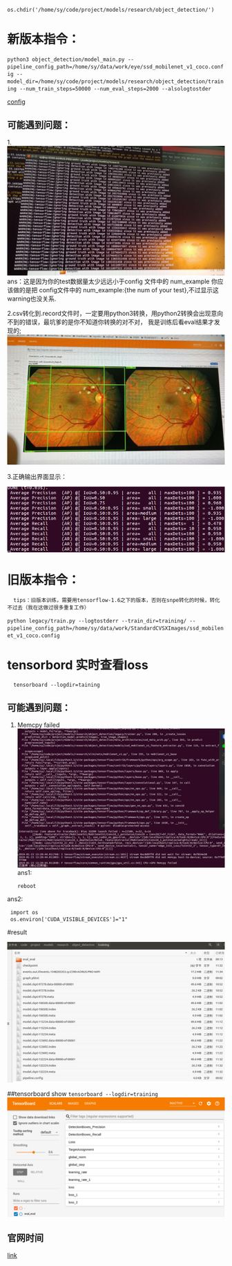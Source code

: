 `os.chdir('/home/sy/code/project/models/research/object_detection/')`

# 新版本指令：

`python3 object_detection/model_main.py --pipeline_config_path=/home/sy/data/work/eye/ssd_mobilenet_v1_coco.config --model_dir=/home/sy/code/project/models/research/object_detection/training --num_train_steps=50000 --num_eval_steps=2000 --alsologtostder`

[config](data/pipeline.config)
## 可能遇到问题：

  1.![waring](pic/new_train_warning.jpg)
    ans：这是因为你的test数据量太少远远小于config 文件中的 num_example
       你应该做的是把 config文件中的 num_example:{the num of your test},不过显示这warning也没关系.
       
  2.csv转化到.record文件时，一定要用python3转换，用python2转换会出现意向不到的错误，最坑爹的是你不知道你转换的对不对，
    我是训练后看eval结果才发现的;
    ![python2转化](pic/python2-record.jpg)
    
  3.正确输出界面显示：
  
   ![新版本正确输出](pic/new_train_result.png)
   
# 旧版本指令：


      tips：旧版本训练，需要用tensorflow-1.6之下的版本，否则在snpe转化的时候，转化不过去（我在这做过很多重复工作）
`python legacy/train.py --logtostderr --train_dir=training/ --pipeline_config_path=/home/sy/data/work/StandardCVSXImages/ssd_mobilenet_v1_coco.config`


# tensorbord 实时查看loss


      tensorboard --logdir=taining


## 可能遇到问题：
1. Memcpy failed
![GPU](pic/memcpy.png)
ans1:
   
       reboot
      
ans2:
     
     import os
     os.environ['CUDA_VISIBLE_DEVICES']="1"
 
 
#result

![result{weight_file}](pic/train_result.png)

##tensorboard show
`tensorboard --logdir=training`
![tensorboard](pic/tensorboard.png)

## 官网时间
[link](https://github.com/tensorflow/models/blob/master/research/object_detection/g3doc/detection_model_zoo.md)
    
